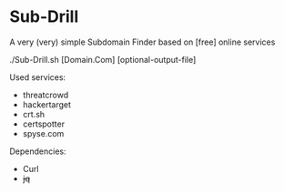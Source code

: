 # Sub-Drill
A very (very) simple Subdomain Finder based on [free] online services

./Sub-Drill.sh [Domain.Com] [optional-output-file]

Used services:
- threatcrowd
- hackertarget
- crt.sh
- certspotter
- spyse.com

Dependencies:

- Curl 
- ~~jq~~

